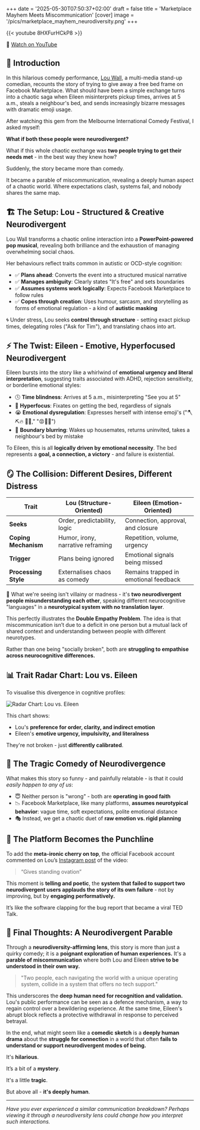 +++
date = '2025-05-30T07:50:37+02:00'
draft = false
title = 'Marketplace Mayhem Meets Miscommunication'
[cover]
    image = '/pics/marketplace_mayhem_neurodiversity.png'
+++

{{< youtube 8HXFurHCkP8 >}}

🔗 [Watch on YouTube](https://www.youtube.com/watch?v=8HXFurHCkP8)

## 👋 Introduction
In this hilarious comedy performance, [Lou Wall](https://www.instagram.com/thelouwall/), a multi-media stand-up comedian, recounts the story of trying to give away a free bed frame on Facebook Marketplace. What should have been a simple exchange turns into a chaotic saga when Eileen misinterprets pickup times, arrives at 5 a.m., steals a neighbour's bed, and sends increasingly bizarre messages with dramatic emoji usage.

After watching this gem from the Melbourne International Comedy Festival, I asked myself:

**What if both these people were neurodivergent?**

What if this whole chaotic exchange was **two people trying to get their needs met** - in the best way they knew how?

Suddenly, the story became more than comedy.

It became a parable of miscommunication, revealing a deeply human aspect of a chaotic world. Where expectations clash, systems fail, and nobody shares the same map.

## 🏗️ The Setup: Lou - Structured & Creative Neurodivergent
Lou Wall transforms a chaotic online interaction into a **PowerPoint-powered pop musical**, revealing both brilliance and the exhaustion of managing overwhelming social chaos.

Her behaviours reflect traits common in autistic or OCD-style cognition:
- ✅ **Plans ahead**: Converts the event into a structured musical narrative
- ✅ **Manages ambiguity**: Clearly states "It's free" and sets boundaries
- ✅ **Assumes systems work logically**: Expects Facebook Marketplace to follow rules
- ✅ **Copes through creation**: Uses humour, sarcasm, and storytelling as forms of emotional regulation - a kind of **autistic masking**

🌀 Under stress, Lou seeks **control through structure** - setting exact pickup times, delegating roles ("Ask for Tim"), and translating chaos into art.

## ⚡ The Twist: Eileen - Emotive, Hyperfocused Neurodivergent
Eileen bursts into the story like a whirlwind of **emotional urgency and literal interpretation**, suggesting traits associated with ADHD, rejection sensitivity, or borderline emotional styles:

- 🕔 **Time blindness**: Arrives at 5 a.m., misinterpreting "See you at 5"
- 🎯 **Hyperfocus**: Fixates on getting the bed, regardless of signals
- 😭 **Emotional dysregulation**: Expresses herself with intense emoji's ("🪓⛏️🔥 🤢🔥," "😡🐬💩")
- 🚪 **Boundary blurring**: Wakes up housemates, returns uninvited, takes a neighbour's bed by mistake

To Eileen, this is all **logically driven by emotional necessity**. The bed represents a **goal, a connection, a victory** - and failure is existential.

## 🪞 The Collision: Different Desires, Different Distress

| Trait                      | **Lou** (Structure-Oriented)        | **Eileen** (Emotion-Oriented)         |
|---------------------------|-------------------------------------|---------------------------------------|
| **Seeks**                 | Order, predictability, logic         | Connection, approval, and closure     |
| **Coping Mechanism**      | Humor, irony, narrative reframing    | Repetition, volume, urgency           |
| **Trigger**               | Plans being ignored                  | Emotional signals being missed        |
| **Processing Style**      | Externalises chaos as comedy         | Remains trapped in emotional feedback |

📌 What we're seeing isn't villainy or madness - it's **two neurodivergent people misunderstanding each other**, speaking different neurocognitive "languages" in a **neurotypical system with no translation layer**.

This perfectly illustrates the **Double Empathy Problem**. The idea is that miscommunication isn’t due to a deficit in one person but a mutual lack of shared context and understanding between people with different neurotypes.

Rather than one being "socially broken", both are **struggling to empathise across neurocognitive differences.**

## 📊 Trait Radar Chart: Lou vs. Eileen
To visualise this divergence in cognitive profiles:

![Radar Chart: Lou vs. Eileen](/pics/neurodivergent-trait-profiles-Lou-vs-Eileen.png)

This chart shows:
- Lou's **preference for order, clarity, and indirect emotion**
- Eileen's **emotive urgency, impulsivity, and literalness**

They're not broken - just **differently calibrated**.

## 🔄 The Tragic Comedy of Neurodivergence
What makes this story so funny - and painfully relatable - is that it could *easily happen to any of us*:
- 😇 Neither person is "wrong" - both are **operating in good faith**
- 📉 Facebook Marketplace, like many platforms, **assumes neurotypical behavior**: vague time, soft expectations, polite emotional distance
- 🎭 Instead, we get a chaotic duet of **raw emotion vs. rigid planning**

## 👊 The Platform Becomes the Punchline

To add the **meta-ironic cherry on top**, the official Facebook account commented on Lou’s [Instagram post](https://www.instagram.com/p/DIUhTSZKNPr/) of the video:

> “Gives standing ovation”

This moment is **telling and poetic**, the **system that failed to support two neurodivergent users applauds the story of its own failure** - not by improving, but by **engaging performatively.**

It’s like the software clapping for the bug report that became a viral TED Talk.

## 🧩 Final Thoughts: A Neurodivergent Parable
Through a **neurodiversity-affirming lens**, this story is more than just a quirky comedy; it is a **poignant exploration of human experiences.** It's a **parable of miscommunication** where both Lou and Eileen **strive to be understood in their own way.**

> "Two people, each navigating the world with a unique operating system, collide in a system that offers no tech support."

This underscores the **deep human need for recognition and validation.** Lou's public performance can be seen as a defence mechanism, a way to regain control over a bewildering experience. At the same time, Eileen's abrupt block reflects a protective withdrawal in response to perceived betrayal.

In the end, what might seem like a **comedic sketch** is a **deeply human drama** about the **struggle for connection** in a world that often **fails to understand or support neurodivergent modes of being.**

It's **hilarious**.

It’s a bit of a **mystery**.

It's a little **tragic**.

But above all - **it's deeply human**.

---

*Have you ever experienced a similar communication breakdown? Perhaps viewing it through a neurodiversity lens could change how you interpret such interactions.*